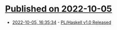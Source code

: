 # [Published on 2022-10-05](index.md)

* [2022-10-05, 16:35:34](https://lobste.rs/s/gkboge/pl_haskell_v1_0_released) - [PL/Haskell v1.0 Released](https://www.postgresql.org/about/news/plhaskell-v10-released-2519/)
